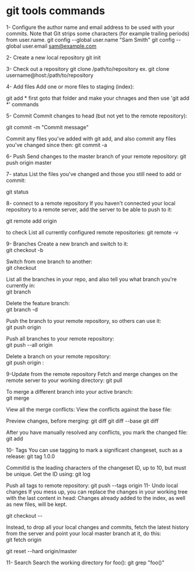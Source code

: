 # git tools commands

1- Configure the author name and email address to be used with your commits.
Note that Git strips some characters (for example trailing periods) from user.name.
git config --global user.name "Sam Smith"
git config --global user.email sam@example.com

2- Create a new local repository
git init

3- Check out a repository
git clone /path/to/repository
ex. git clone username@host:/path/to/repository

4- Add files
Add one or more files to staging (index):

git add *
first goto that folder and make your chnages and then use 'git add *' commands

5- Commit
Commit changes to head (but not yet to the remote repository):

git commit -m "Commit message"

Commit any files you've added with git add, and also commit any files you've changed since then:
git commit -a

6- Push
Send changes to the master branch of your remote repository:
git push origin master

7- status
List the files you've changed and those you still need to add or commit:

git status

8- connect to a remote repository
If you haven't connected your local repository to a remote server, add the server to be able to push to it:

git remote add origin <server>

to check List all currently configured remote repositories:
git remote -v

9- Branches
Create a new branch and switch to it:	
git checkout -b <branchname>

Switch from one branch to another:	
git checkout <branchname>

List all the branches in your repo, and also tell you what branch you're currently in:	
git branch

Delete the feature branch:	
git branch -d <branchname>

Push the branch to your remote repository, so others can use it:	
git push origin <branchname>

Push all branches to your remote repository:	
git push --all origin

Delete a branch on your remote repository:	
git push origin :<branchname>

9-Update from the remote repository
Fetch and merge changes on the remote server to your working directory:	
git pull

To merge a different branch into your active branch:	
git merge <branchname>

View all the merge conflicts:
View the conflicts against the base file:

Preview changes, before merging:
git diff
git diff --base <filename>
git diff <sourcebranch> <targetbranch>

After you have manually resolved any conflicts, you mark the changed file:	
git add <filename>

10- Tags
You can use tagging to mark a significant changeset, such as a release:	
git tag 1.0.0 <commitID>

CommitId is the leading characters of the changeset ID, up to 10, but must be unique. Get the ID using:	
git log

Push all tags to remote repository:	
git push --tags origin
11- Undo local changes
If you mess up, you can replace the changes in your working tree with the last content in head:
Changes already added to the index, as well as new files, will be kept.

git checkout -- <filename>

Instead, to drop all your local changes and commits, fetch the latest history from the server and point your local master branch at it, do this:	
git fetch origin

git reset --hard origin/master

11- Search
Search the working directory for foo():	
git grep "foo()"



